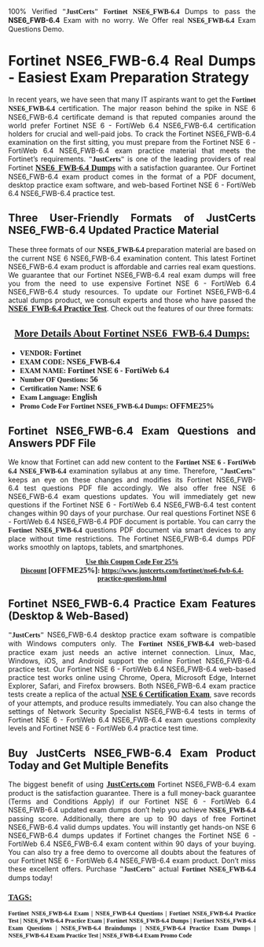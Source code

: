 <p style="text-align: justify;">100% Verified <span style="font-size:14px;"><span style="font-family:Georgia,serif;"><strong>"JustCerts"</strong></span></span> <span style="font-family:Georgia,serif;"><strong>Fortinet NSE6_FWB-6.4</strong></span> Dumps to pass the <strong>NSE6_FWB-6.4</strong> Exam with no worry. We Offer real <span style="font-family:Georgia,serif;"><strong>NSE6_FWB-6.4</strong></span> Exam Questions Demo.</p>

<h1 style="text-align: justify;"><strong>Fortinet NSE6_FWB-6.4 Real Dumps - Easiest Exam Preparation Strategy</strong></h1>

<p style="text-align: justify;">In recent years, we have seen that many IT aspirants want to get the <span style="font-family:Georgia,serif;"><strong>Fortinet NSE6_FWB-6.4</strong></span> certification. The major reason behind the spike in NSE 6 NSE6_FWB-6.4 certificate demand is that reputed companies around the world prefer Fortinet NSE 6 - FortiWeb 6.4 NSE6_FWB-6.4 certification holders for crucial and well-paid jobs. To crack the Fortinet NSE6_FWB-6.4 examination on the first sitting, you must prepare from the Fortinet NSE 6 - FortiWeb 6.4 NSE6_FWB-6.4 exam practice material that meets the Fortinet’s requirements. <span style="font-size:14px;"><span style="font-family:Georgia,serif;"><strong>"JustCerts"</strong></span></span> is one of the leading providers of real Fortinet <a href="https://www.justcerts.com/fortinet/nse6-fwb-6.4-practice-questions.html"><span style="font-size:16px;"><u><span style="font-family:Georgia,serif;"><strong>NSE6_FWB-6.4 Dumps</strong></span></u></span></a> with a satisfaction guarantee. Our Fortinet NSE6_FWB-6.4 exam product comes in the format of a PDF document, desktop practice exam software, and web-based Fortinet NSE 6 - FortiWeb 6.4 NSE6_FWB-6.4 practice test.</p>

<h2 style="text-align: justify;"><strong>Three User-Friendly Formats of JustCerts NSE6_FWB-6.4 Updated Practice Material</strong></h2>

<p style="text-align: justify;">These three formats of our <span style="font-family:Georgia,serif;"><strong>NSE6_FWB-6.4 </strong></span> preparation material are based on the current NSE 6 NSE6_FWB-6.4 examination content. This latest Fortinet NSE6_FWB-6.4 exam product is affordable and carries real exam questions. We guarantee that our Fortinet NSE6_FWB-6.4 real exam dumps will free you from the need to use expensive Fortinet NSE 6 - FortiWeb 6.4 NSE6_FWB-6.4 study resources. To update our Fortinet NSE6_FWB-6.4 actual dumps product, we consult experts and those who have passed the <a href="https://www.justcerts.com/fortinet/nse6-fwb-6.4-practice-questions.html"><u><span style="font-size:16px;"><span style="font-family:Georgia,serif;"><strong>NSE6_FWB-6.4 Practice Test</strong></span></span></u></a>. Check out the features of our three formats:</p>

<h2 style="text-align: center;"><u><strong><span style="font-family:Georgia,serif;">More Details About Fortinet NSE6_FWB-6.4 Dumps:</span></strong></u></h2>

<ul>
	<li style="text-align: justify;"><span style="font-size:14px;"><span style="font-family:Georgia,serif;"><strong>VENDOR: </strong></span></span><span style="font-size:16px;"><span style="font-family:Georgia,serif;"><strong>Fortinet</strong></span></span></li>
	<li style="text-align: justify;"><span style="font-size:14px;"><span style="font-family:Georgia,serif;"><strong>EXAM CODE: </strong></span></span><span style="font-size:16px;"><span style="font-family:Georgia,serif;"><strong>NSE6_FWB-6.4</strong></span></span></li>
	<li style="text-align: justify;"><span style="font-size:14px;"><span style="font-family:Georgia,serif;"><strong>EXAM NAME: </strong></span></span><span style="font-size:16px;"><span style="font-family:Georgia,serif;"><strong>Fortinet NSE 6 - FortiWeb 6.4</strong></span></span></li>
	<li style="text-align: justify;"><span style="font-size:14px;"><span style="font-family:Georgia,serif;"><strong>Number OF Questions: </strong></span></span><span style="font-size:16px;"><span style="font-family:Georgia,serif;"><strong>56</strong></span></span></li>
	<li style="text-align: justify;"><span style="font-size:14px;"><span style="font-family:Georgia,serif;"><strong>Certification Name: </strong></span></span><span style="font-size:16px;"><span style="font-family:Georgia,serif;"><strong>NSE 6</strong></span></span></li>
	<li style="text-align: justify;"><span style="font-size:14px;"><span style="font-family:Georgia,serif;"><strong>Exam Language: </strong></span></span><span style="font-size:16px;"><span style="font-family:Georgia,serif;"><strong>English</strong></span></span></li>
	<li style="text-align: justify;"><span style="font-size:14px;"><span style="font-family:Georgia,serif;"><strong>Promo Code For Fortinet NSE6_FWB-6.4 Dumps: </strong></span></span><span style="font-size:16px;"><span style="font-family:Georgia,serif;"><strong>OFFME25%</strong></span></span></li>
</ul>

<h2 style="text-align: justify;"><strong>Fortinet NSE6_FWB-6.4 Exam Questions and Answers PDF File</strong></h2>

<p style="text-align: justify;">We know that Fortinet can add new content to the <span style="font-family:Georgia,serif;"><strong>Fortinet NSE 6 - FortiWeb 6.4 NSE6_FWB-6.4</strong></span> examination syllabus at any time. Therefore, <span style="font-size:14px;"><span style="font-family:Georgia,serif;"><strong>"JustCerts"</strong></span></span> keeps an eye on these changes and modifies its Fortinet NSE6_FWB-6.4 test questions PDF file accordingly. We also offer free NSE 6 NSE6_FWB-6.4 exam questions updates. You will immediately get new questions if the Fortinet NSE 6 - FortiWeb 6.4 NSE6_FWB-6.4 test content changes within 90 days of your purchase. Our real questions Fortinet NSE 6 - FortiWeb 6.4 NSE6_FWB-6.4 PDF document is portable. You can carry the <span style="font-family:Georgia,serif;"><strong>Fortinet NSE6_FWB-6.4</strong></span> questions PDF document via smart devices to any place without time restrictions. The Fortinet NSE6_FWB-6.4 dumps PDF works smoothly on laptops, tablets, and smartphones.</p>

<p style="text-align: center;"><span style="font-size:14px;"><span style="font-family:Georgia,serif;"><strong><u>Use this Coupon Code For 25% Discount</u> </strong></span></span><span style="font-size:16px;"><span style="font-family:Georgia,serif;"><strong>[OFFME25%]</strong></span></span><span style="font-size:14px;"><span style="font-family:Georgia,serif;"><strong>: <u><a href="https://www.justcerts.com/fortinet/nse6-fwb-6.4-practice-questions.html">https://www.justcerts.com/fortinet/nse6-fwb-6.4-practice-questions.html</a></u></strong></span></span></p>

<h2 style="text-align: justify;"><strong>Fortinet NSE6_FWB-6.4 Practice Exam Features (Desktop & Web-Based)</strong></h2>

<p style="text-align: justify;"><span style="font-size:14px;"><span style="font-family:Georgia,serif;"><strong>"JustCerts"</strong></span></span> NSE6_FWB-6.4 desktop practice exam software is compatible with Windows computers only. The <span style="font-family:Georgia,serif;"><strong>Fortinet NSE6_FWB-6.4</strong></span> web-based practice exam just needs an active internet connection. Linux, Mac, Windows, iOS, and Android support the online Fortinet NSE6_FWB-6.4 practice test. Our Fortinet NSE 6 - FortiWeb 6.4 NSE6_FWB-6.4 web-based practice test works online using Chrome, Opera, Microsoft Edge, Internet Explorer, Safari, and Firefox browsers. Both NSE6_FWB-6.4 exam practice tests create a replica of the actual <u><a href="https://www.justcerts.com/fortinet/nse-6-certification-exams.html"><span style="font-size:16px;"><span style="font-family:Georgia,serif;"><strong>NSE 6 Certification Exam</strong></span></span></a></u>, save records of your attempts, and produce results immediately. You can also change the settings of Network Security Specialist NSE6_FWB-6.4 tests in terms of Fortinet NSE 6 - FortiWeb 6.4 NSE6_FWB-6.4 exam questions complexity levels and Fortinet NSE 6 - FortiWeb 6.4 practice test time.</p>

<h2 style="text-align: justify;"><strong>Buy JustCerts NSE6_FWB-6.4 Exam Product Today and Get Multiple Benefits</strong></h2>

<p style="text-align: justify;">The biggest benefit of using <a href="https://www.justcerts.com/"><u><span style="font-size:16px;"><span style="font-family:Georgia,serif;"><strong>JustCerts.com</strong></span></span></u></a> Fortinet NSE6_FWB-6.4 exam product is the satisfaction guarantee. There is a full money-back guarantee (Terms and Conditions Apply) if our Fortinet NSE 6 - FortiWeb 6.4 NSE6_FWB-6.4 updated exam dumps don’t help you achieve <span style="font-family:Georgia,serif;"><strong>NSE6_FWB-6.4 </strong></span> passing score. Additionally, there are up to 90 days of free Fortinet NSE6_FWB-6.4 valid dumps updates. You will instantly get hands-on NSE 6 NSE6_FWB-6.4 dumps updates if Fortinet changes the Fortinet NSE 6 - FortiWeb 6.4 NSE6_FWB-6.4 exam content within 90 days of your buying. You can also try a free demo to overcome all doubts about the features of our Fortinet NSE 6 - FortiWeb 6.4 NSE6_FWB-6.4 exam product. Don’t miss these excellent offers. Purchase <span style="font-size:14px;"><span style="font-family:Georgia,serif;"><strong>"JustCerts"</strong></span></span> actual <span style="font-family:Georgia,serif;"><strong>Fortinet NSE6_FWB-6.4</strong></span> dumps today!</p>

<h3 style="text-align: justify;"><u><span style="font-size:16px;"><span style="font-family:Georgia,serif;"><strong>TAGS:</strong></span></span></u></h3>

<p style="text-align: justify;"><span style="font-size:12px;"><span style="font-family:Georgia,serif;"><strong>Fortinet NSE6_FWB-6.4 Exam | NSE6_FWB-6.4 Questions | Fortinet NSE6_FWB-6.4 Practice Test | NSE6_FWB-6.4 Practice Exam | Fortinet NSE6_FWB-6.4 Dumps | Fortinet NSE6_FWB-6.4 Exam Questions | NSE6_FWB-6.4 Braindumps | NSE6_FWB-6.4 Practice Exam Dumps | NSE6_FWB-6.4 Exam Practice Test | NSE6_FWB-6.4 Exam Promo Code </strong></span></span></p>
